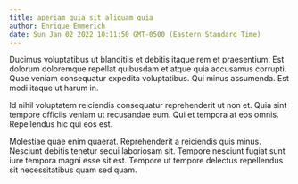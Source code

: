 ```yaml
---
title: aperiam quia sit aliquam quia
author: Enrique Emmerich
date: Sun Jan 02 2022 10:11:50 GMT-0500 (Eastern Standard Time)
---
```

Ducimus voluptatibus ut blanditiis et debitis itaque rem et praesentium. Est dolorum doloremque repellat quibusdam et atque quia accusamus corrupti. Quae veniam consequatur expedita voluptatibus. Qui minus assumenda. Est modi itaque ut harum in.

 Id nihil voluptatem reiciendis consequatur reprehenderit ut non et. Quia sint tempore officiis veniam ut recusandae eum. Qui et tempora at eos omnis. Repellendus hic qui eos est.

 Molestiae quae enim quaerat. Reprehenderit a reiciendis quis minus. Nesciunt debitis tenetur sequi laboriosam sit. Tempore nesciunt fugiat sunt iure tempora magni esse sit est. Tempore ut tempore delectus repellendus sit necessitatibus quam sed quam.